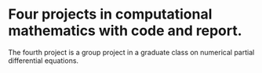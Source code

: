# Four projects in computational mathematics with code and report.
The fourth project is a group project in a graduate class on numerical partial differential equations.

